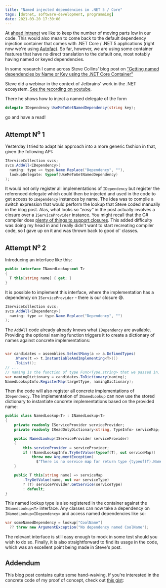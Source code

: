 ```yaml
---
title: "Named injected dependencies in .NET 5 / Core"
tags: [dotnet, software-development, programming]
date: 2021-03-20 17:30:00
---
```


At [ahead intranet] we like to keep the number of moving parts low in our code. This would also mean to come back to the default dependency injection container that comes with .NET Core / .NET 5 applications (right now we're using [Autofac]). So far, however, we are using some container features that have no direct translation to the default one, most notably having named or keyed dependencies.

In some research I came across Steve Collins' blog post on ["Getting named dependencies by Name or Key using the .NET Core Container"][1]

<Info>

Steve did a webinar in the context of Jetbrains' work in the .NET ecosystem. [See the recording on youtube][recording].

</Info>

There he shows how to inject a named delegate of the form

```csharp
delegate IDependency UseMeToGetNamedDependency(string key);
```

go and have a read!

## Attempt N<sup>o</sup> 1

Yesterday I tried to adapt his approach into a more generic fashion in that, given the following API:

```csharp
IServiceCollection svcs;
svcs.AddAll<IDependency>(
  naming: type => type.Name.Replace("Dependency", ""), 
  lookupDelegate: typeof(UseMeToGetNamedDependency)
);
```

It would not only register all implementations of `IDependency` but register the referenced delegate which could then be injected and used in the code to get access to `IDependency` instances by name. The idea was to compile a switch expression that would perform the lookup that Steve coded manually in the blog post. Alas, what looks so _"easy"_ in the post actually involves a closure over a `IServiceProvider` instance. You might recall that the C# compiler does [plenty of things to support closures][eric]. This added difficulty was doing my head in and I really didn't want to start recreating compiler code, so I gave up on it and was thrown back to good ol' classes.

## Attempt N<sup>o</sup> 2

Introducing an interface like this:

```csharp
public interface INamedLookup<out T>
{
  T this[string name] { get; }
}
```

It is possible to implement this interface, where the implementation has a dependency on `IServiceProvider` - there is our closure 😅.

```csharp
IServiceCollection svcs;
svcs.AddAll<IDependency>(
  naming: type => type.Name.Replace("Dependency", "")
);
```

The `AddAll` code already already knows what `IDependency` are available. Providing the optional naming function triggers it to create a dictionary of names against concrete implementations:

```csharp

var candidates = assemblies.SelectMany(a => a.DefinedTypes)
    .Where(t => t.InstantiableAndImplementing<T>())
    .ToList();
// ...
// naming is the function of type Func<Type,string> that we passed in.
var namingDictionary = candidates.ToDictionary(naming);
NamedLookupInfo.RegisterMap(targetType, namingDictionary);
```
Then the code will also register all concrete implementations of `IDependency`. The implementation of `INamedLookup` can now use the stored dictionary to instantiate concrete implementations based on the provided name:

```csharp
public class NamedLookup<T> : INamedLookup<T>
{
    private readonly IServiceProvider serviceProvider;
    private readonly IReadOnlyDictionary<string, TypeInfo> serviceMap;

    public NamedLookup(IServiceProvider serviceProvider)
    {
        this.serviceProvider = serviceProvider;
        if (!NamedLookupInfo.TryGetValue(typeof(T), out serviceMap))
            throw new ArgumentException(
              $"There is no service map for return type {typeof(T).Name} registered");
    }

    public T this[string name] => serviceMap
        .TryGetValue(name, out var serviceType)
        ? (T) serviceProvider.GetService(serviceType)
        : default;
}
```

This named lookup type is also registered in the container against the `INamedLookup<T>` interface.
Any classes can now take a dependency on `INamedLookup<IDependency>` and access named dependencies like so:

```csharp
var someNamedDependency = lookup["CoolName"] 
  ?? throw new ArgumentException("No dependency named CoolName");
```

The relevant interface is still easy enough to mock in some test should you wish to do so. Finally, it is also straightforward to find its usage in the code, which was an excellent point being made in Steve's post. 

## Addendum

This blog post contains quite some hand-waiving. If you're interested in the concrete code of my proof of concept, check out [this gist][gist]:

<Gist id="a4ee6064cec34adbf08632796fd75904" />

[1]: https://stevetalkscode.co.uk/named-dependencies-part-2
[eric]: https://stackoverflow.com/a/14586368/51428
[ahead intranet]: https://aheadintranet.com
[Autofac]: https://autofac.org/
[recording]: https://www.youtube.com/watch?v=0x2KW-dJDQU
[gist]: https://gist.github.com/flq/a4ee6064cec34adbf08632796fd75904